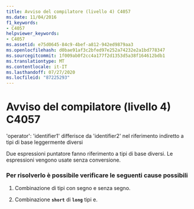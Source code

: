 ```yaml
---
title: Avviso del compilatore (livello 4) C4057
ms.date: 11/04/2016
f1_keywords:
- C4057
helpviewer_keywords:
- C4057
ms.assetid: e75d0645-84c9-4bef-a812-942ed9879aa3
ms.openlocfilehash: d0bae91af3c2bfed97e252a74232e2a1bd778347
ms.sourcegitcommit: 1f009ab0f2cc4a177f2d1353d5a38f164612bdb1
ms.translationtype: MT
ms.contentlocale: it-IT
ms.lasthandoff: 07/27/2020
ms.locfileid: "87225293"
---
```

# <a name="compiler-warning-level-4-c4057"></a>Avviso del compilatore (livello 4) C4057

'operator': 'identifier1' differisce da 'identifier2' nel riferimento indiretto a tipi di base leggermente diversi

Due espressioni puntatore fanno riferimento a tipi di base diversi. Le espressioni vengono usate senza conversione.

### <a name="to-fix-by-checking-the-following-possible-causes"></a>Per risolverlo è possibile verificare le seguenti cause possibili

1. Combinazione di tipi con segno e senza segno.

1. Combinazione **`short`** di **`long`** tipi e.

